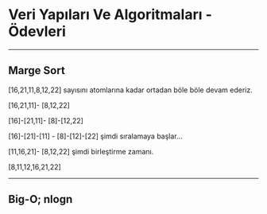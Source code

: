 # Veri Yapıları Ve Algoritmaları - Ödevleri
---
## Marge Sort
[16,21,11,8,12,22] sayısını atomlarına kadar ortadan böle böle devam ederiz.

[16,21,11]- [8,12,22]

[16]-[21,11]- [8]-[12,22]

[16]-[21]-[11] - [8]-[12]-[22] şimdi sıralamaya başlar...

[11,16,21]- [8,12,22] şimdi birleştirme zamanı.

[8,11,12,16,21,22]

---

## Big-O; nlogn
